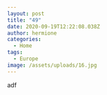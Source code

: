 ```yaml
---
layout: post
title: "49"
date: 2020-09-19T12:22:08.038Z
author: hermione
categories:
  - Home
tags:
  - Europe
image: /assets/uploads/16.jpg
---
```

adf